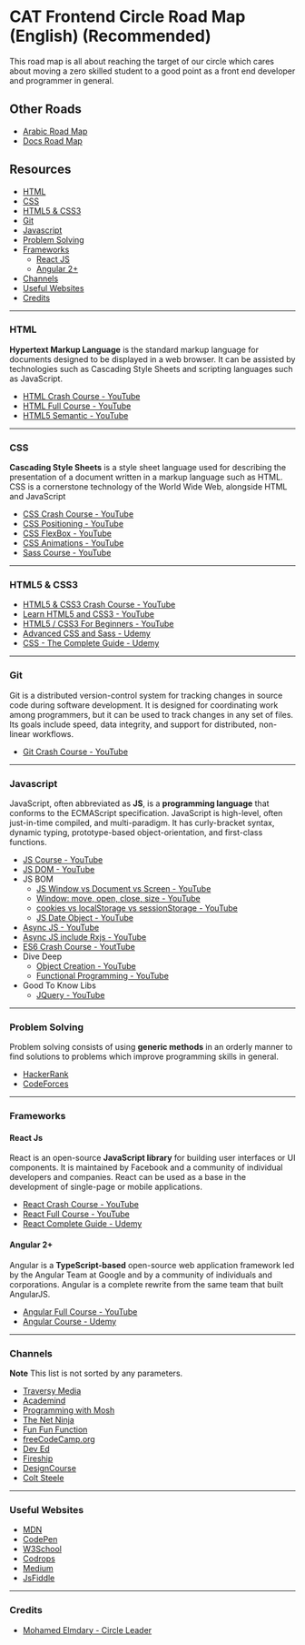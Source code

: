 # CAT Frontend Circle Road Map (English) (Recommended)

This road map is all about reaching the target of our circle which cares about moving a zero skilled student to a good point as a front end developer and programmer in general.

## Other Roads

-   [Arabic Road Map](https://github.com/MohamedElmdary/cat-frontend-circle-road-map/blob/master/README-AR.md)
-   [Docs Road Map](https://github.com/MohamedElmdary/cat-frontend-circle-road-map/blob/master/README-DOCS.md)

## Resources

-   [HTML](#html)
-   [CSS](#css)
-   [HTML5 & CSS3](#html5-&-css3)
-   [Git](#git)
-   [Javascript](#javascript)
-   [Problem Solving](#problem-solving)
-   [Frameworks](#frameworks)
    -   [React JS](#react-js)
    -   [Angular 2+](#angular-2)
-   [Channels](#channels)
-   [Useful Websites](#useful-websites)
-   [Credits](#credits)

---

### HTML

**Hypertext Markup Language** is the standard markup language for documents designed to be displayed in a web browser. It can be assisted by technologies such as Cascading Style Sheets and scripting languages such as JavaScript.

-   [HTML Crash Course - YouTube](https://youtu.be/UB1O30fR-EE?list=RDQMEEp1RQZTcE8)
-   [HTML Full Course - YouTube](https://youtu.be/pQN-pnXPaVg)
-   [HTML5 Semantic - YouTube](https://youtu.be/ZC5y7XDdG80)

---

### CSS

**Cascading Style Sheets** is a style sheet language used for describing the presentation of a document written in a markup language such as HTML. CSS is a cornerstone technology of the World Wide Web, alongside HTML and JavaScript

-   [CSS Crash Course - YouTube](https://youtu.be/yfoY53QXEnI)
-   [CSS Positioning - YouTube](https://youtu.be/7ZXsPj43heo?list=PL4cUxeGkcC9hudKGi5o5UiWuTAGbxiLTh)
-   [CSS FlexBox - YouTube](https://youtu.be/Y8zMYaD1bz0?list=PL4cUxeGkcC9i3FXJSUfmsNOx8E7u6UuhG)
-   [CSS Animations - YouTube](https://youtu.be/jgw82b5Y2MU?list=PL4cUxeGkcC9iGYgmEd2dm3zAKzyCGDtM5)
-   [Sass Course - YouTube](https://youtu.be/St5B7hnMLjg?list=PL4cUxeGkcC9iEwigam3gTjU_7IA3W2WZA)

---

### HTML5 & CSS3

-   [HTML5 & CSS3 Crash Course - YouTube](https://youtu.be/hu-q2zYwEYs?list=PL4cUxeGkcC9ivBf_eKCPIAYXWzLlPAm6G)
-   [Learn HTML5 and CSS3 - YouTube](https://youtu.be/mU6anWqZJcc)
-   [HTML5 / CSS3 For Beginners - YouTube](https://youtu.be/vQWlgd7hV4A)
-   [Advanced CSS and Sass - Udemy](https://www.udemy.com/course/advanced-css-and-sass/)
-   [CSS - The Complete Guide - Udemy](https://www.udemy.com/course/css-the-complete-guide-incl-flexbox-grid-sass/)

---

### Git

Git is a distributed version-control system for tracking changes in source code during software development. It is designed for coordinating work among programmers, but it can be used to track changes in any set of files. Its goals include speed, data integrity, and support for distributed, non-linear workflows.

-   [Git Crash Course - YouTube](https://youtu.be/_OZVJpLHUaI?list=PL55RiY5tL51poFMpbva1IqfO-pylwSNsN)

---

### Javascript

JavaScript, often abbreviated as **JS**, is a **programming language** that conforms to the ECMAScript specification. JavaScript is high-level, often just-in-time compiled, and multi-paradigm. It has curly-bracket syntax, dynamic typing, prototype-based object-orientation, and first-class functions.

-   [JS Course - YouTube](https://youtu.be/PkZNo7MFNFg)
-   [JS DOM - YouTube](https://youtu.be/FIORjGvT0kk?list=PL4cUxeGkcC9gfoKa5la9dsdCNpuey2s-V)
-   JS BOM
    -   [JS Window vs Document vs Screen - YouTube](https://youtu.be/pIBKyooZrJQ)
    -   [Window: move, open, close, size - YouTube](https://youtu.be/ZJng8ls8uH0)
    -   [cookies vs localStorage vs sessionStorage - YouTube](https://youtu.be/AwicscsvGLg)
    -   [JS Date Object - YouTube](https://youtu.be/irrxnH-nkqg?list=PL4cUxeGkcC9i9Ae2D9Ee1RvylH38dKuET)
-   [Async JS - YouTube](https://youtu.be/PoRJizFvM7s)
-   [Async JS include Rxjs - YouTube](https://youtu.be/jgWnccjXR4I)
-   [ES6 Crash Course - YoutTube](https://youtu.be/NCwa_xi0Uuc)
-   Dive Deep
    -   [Object Creation - YouTube](https://youtu.be/GhbhD1HR5vk?list=PL0zVEGEvSaeHBZFy6Q8731rcwk0Gtuxub)
    -   [Functional Programming - YouTube](https://youtu.be/BMUiFMZr7vk?list=PL0zVEGEvSaeEd9hlmCXrk5yUyqUag-n84)
-   Good To Know Libs
    -   [JQuery - YouTube](https://youtu.be/KhtEmR2A1Fw?list=PLWKjhJtqVAbkyK9woUZUtunToLtNGoQHB)

---

### Problem Solving

Problem solving consists of using **generic methods** in an orderly manner to find solutions to problems which improve programming skills in general.

-   [HackerRank](https://www.hackerrank.com/)
-   [CodeForces](https://codeforces.com/)

---

### Frameworks

#### React Js

React is an open-source **JavaScript library** for building user interfaces or UI components. It is maintained by Facebook and a community of individual developers and companies. React can be used as a base in the development of single-page or mobile applications.

-   [React Crash Course - YouTube](https://youtu.be/Ke90Tje7VS0)
-   [React Full Course - YouTube](https://youtu.be/QFaFIcGhPoM?list=PLC3y8-rFHvwgg3vaYJgHGnModB54rxOk3)
-   [React Complete Guide - Udemy](https://www.udemy.com/course/react-the-complete-guide-incl-redux/)

#### Angular 2+

Angular is a **TypeScript-based** open-source web application framework led by the Angular Team at Google and by a community of individuals and corporations. Angular is a complete rewrite from the same team that built AngularJS.

-   [Angular Full Course - YouTube](https://youtu.be/WWQZCDegWHg?list=PL6n9fhu94yhWqGD8BuKuX-VTKqlNBj-m6)
-   [Angular Course - Udemy](https://www.udemy.com/course/the-complete-guide-to-angular-2/)

---

### Channels

**Note** This list is not sorted by any parameters.

-   [Traversy Media](https://www.youtube.com/user/TechGuyWeb)
-   [Academind](https://www.youtube.com/channel/UCSJbGtTlrDami-tDGPUV9-w)
-   [Programming with Mosh](https://www.youtube.com/channel/UCWv7vMbMWH4-V0ZXdmDpPBA)
-   [The Net Ninja](https://www.youtube.com/channel/UCW5YeuERMmlnqo4oq8vwUpg)
-   [Fun Fun Function](https://www.youtube.com/channel/UCO1cgjhGzsSYb1rsB4bFe4Q)
-   [freeCodeCamp.org](https://www.youtube.com/channel/UC8butISFwT-Wl7EV0hUK0BQ)
-   [Dev Ed](https://www.youtube.com/channel/UClb90NQQcskPUGDIXsQEz5Q)
-   [Fireship](https://www.youtube.com/channel/UCsBjURrPoezykLs9EqgamOA)
-   [DesignCourse](https://www.youtube.com/channel/UCVyRiMvfUNMA1UPlDPzG5Ow)
-   [Colt Steele](https://www.youtube.com/channel/UCrqAGUPPMOdo0jfQ6grikZw)

---

### Useful Websites

-   [MDN](https://developer.mozilla.org/en-US/)
-   [CodePen](https://codepen.io/)
-   [W3School](https://www.w3schools.com/)
-   [Codrops](https://tympanus.net/codrops/)
-   [Medium](https://medium.com/)
-   [JsFiddle](https://jsfiddle.net/)

---

### Credits

-   [Mohamed Elmdary - Circle Leader](https://github.com/MohamedElmdary)

